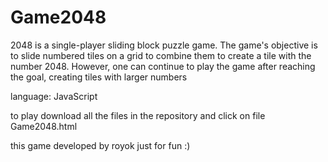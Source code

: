 # Game2048

2048 is a single-player sliding block puzzle game. The game's objective is to slide numbered tiles on a grid to combine them to create a tile with the number 2048. However, one can continue to play the game after reaching the goal, creating tiles with larger numbers

language: JavaScript

to play download all the files in the repository and click on file Game2048.html

this game developed by royok just for fun :)
